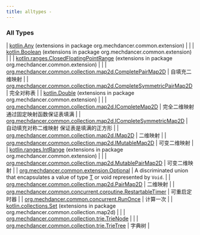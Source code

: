 ```yaml
---
title: alltypes - 
---
```


### All Types

| [kotlin.Any](../org.mechdancer.common.extension/kotlin.-any/index.html) (extensions in package org.mechdancer.common.extension) |  |
| [kotlin.Boolean](../org.mechdancer.common.extension/kotlin.-boolean/index.html) (extensions in package org.mechdancer.common.extension) |  |
| [kotlin.ranges.ClosedFloatingPointRange](../org.mechdancer.common.extension/kotlin.ranges.-closed-floating-point-range/index.html) (extensions in package org.mechdancer.common.extension) |  |
| [org.mechdancer.common.collection.map2d.CompletePairMap2D](../org.mechdancer.common.collection.map2d/-complete-pair-map2-d/index.html) | 自填充二维映射 |
| [org.mechdancer.common.collection.map2d.CompleteSymmetricPairMap2D](../org.mechdancer.common.collection.map2d/-complete-symmetric-pair-map2-d/index.html) | 完全对称表 |
| [kotlin.Double](../org.mechdancer.common.extension/kotlin.-double/index.html) (extensions in package org.mechdancer.common.extension) |  |
| [org.mechdancer.common.collection.map2d.ICompleteMap2D](../org.mechdancer.common.collection.map2d/-i-complete-map2-d/index.html) | 完全二维映射 通过固定映射函数保证表填满 |
| [org.mechdancer.common.collection.map2d.ICompleteSymmetricMap2D](../org.mechdancer.common.collection.map2d/-i-complete-symmetric-map2-d/index.html) | 自动填充对称二维映射 保证表是填满的正方形 |
| [org.mechdancer.common.collection.map2d.IMap2D](../org.mechdancer.common.collection.map2d/-i-map2-d/index.html) | 二维映射 |
| [org.mechdancer.common.collection.map2d.IMutableMap2D](../org.mechdancer.common.collection.map2d/-i-mutable-map2-d/index.html) | 可变二维映射 |
| [kotlin.ranges.IntRange](../org.mechdancer.common.extension/kotlin.ranges.-int-range/index.html) (extensions in package org.mechdancer.common.extension) |  |
| [org.mechdancer.common.collection.map2d.MutablePairMap2D](../org.mechdancer.common.collection.map2d/-mutable-pair-map2-d/index.html) | 可变二维映射 |
| [org.mechdancer.common.extension.Optional](../org.mechdancer.common.extension/-optional/index.html) | A discriminated union that encapsulates a value of type [T](../org.mechdancer.common.extension/-optional/index.html#T) or void represented by `Void`. |
| [org.mechdancer.common.collection.map2d.PairMap2D](../org.mechdancer.common.collection.map2d/-pair-map2-d/index.html) | 二维映射 |
| [org.mechdancer.common.concurrent.coroutine.RestartableTimer](../org.mechdancer.common.concurrent.coroutine/-restartable-timer/index.html) | 可重启定时器 |
| [org.mechdancer.common.concurrent.RunOnce](../org.mechdancer.common.concurrent/-run-once/index.html) | 计算一次 |
| [kotlin.collections.Set](../org.mechdancer.common.collection.map2d/kotlin.collections.-set/index.html) (extensions in package org.mechdancer.common.collection.map2d) |  |
| [org.mechdancer.common.collection.trie.TrieNode](../org.mechdancer.common.collection.trie/-trie-node/index.html) |  |
| [org.mechdancer.common.collection.trie.TrieTree](../org.mechdancer.common.collection.trie/-trie-tree/index.html) | 字典树 |

